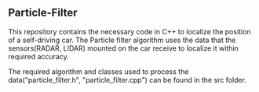 ## Particle-Filter
This repository contains the necessary code in C++ to localize the position of a self-driving car. The Particle filter algorithm uses the data that the sensors(RADAR, LIDAR) mounted on the car receive to localize it within required accuracy.

The required algorithm and classes used to process the data("particle_filter.h", "particle_filter.cpp") can be found in the src folder.
